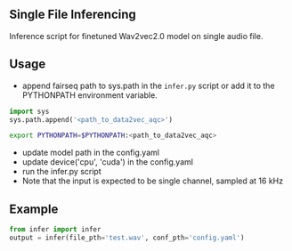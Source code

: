 ## Single File Inferencing
Inference script for finetuned Wav2vec2.0 model on single audio file.

## Usage
* append fairseq path to sys.path in the `infer.py` script or add it to the PYTHONPATH environment variable.
```python
import sys
sys.path.append('<path_to_data2vec_aqc>')
```
```bash
export PYTHONPATH=$PYTHONPATH:<path_to_data2vec_aqc>
```
* update model path in the config.yaml
* update device('cpu', 'cuda') in the config.yaml
* run the infer.py script
* Note that the input is expected to be single channel, sampled at 16 kHz

## Example
```python
from infer import infer
output = infer(file_pth='test.wav', conf_pth='config.yaml')
```
